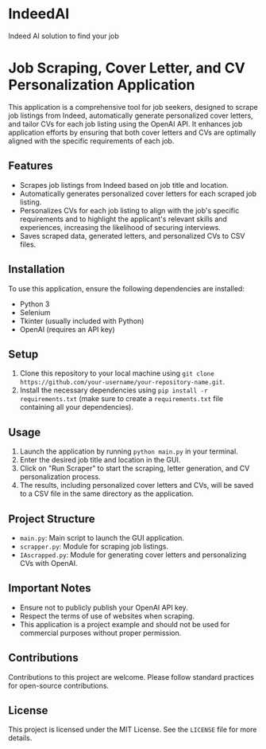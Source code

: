 # IndeedAI
Indeed AI solution to find your job

# Job Scraping, Cover Letter, and CV Personalization Application

This application is a comprehensive tool for job seekers, designed to scrape job listings from Indeed, automatically generate personalized cover letters, and tailor CVs for each job listing using the OpenAI API. It enhances job application efforts by ensuring that both cover letters and CVs are optimally aligned with the specific requirements of each job.

## Features

- Scrapes job listings from Indeed based on job title and location.
- Automatically generates personalized cover letters for each scraped job listing.
- Personalizes CVs for each job listing to align with the job's specific requirements and to highlight the applicant's relevant skills and experiences, increasing the likelihood of securing interviews.
- Saves scraped data, generated letters, and personalized CVs to CSV files.

## Installation

To use this application, ensure the following dependencies are installed:

- Python 3
- Selenium
- Tkinter (usually included with Python)
- OpenAI (requires an API key)

## Setup

1. Clone this repository to your local machine using `git clone https://github.com/your-username/your-repository-name.git`.
2. Install the necessary dependencies using `pip install -r requirements.txt` (make sure to create a `requirements.txt` file containing all your dependencies).

## Usage

1. Launch the application by running `python main.py` in your terminal.
2. Enter the desired job title and location in the GUI.
3. Click on "Run Scraper" to start the scraping, letter generation, and CV personalization process.
4. The results, including personalized cover letters and CVs, will be saved to a CSV file in the same directory as the application.

## Project Structure

- `main.py`: Main script to launch the GUI application.
- `scrapper.py`: Module for scraping job listings.
- `IAscrapped.py`: Module for generating cover letters and personalizing CVs with OpenAI.

## Important Notes

- Ensure not to publicly publish your OpenAI API key.
- Respect the terms of use of websites when scraping.
- This application is a project example and should not be used for commercial purposes without proper permission.

## Contributions

Contributions to this project are welcome. Please follow standard practices for open-source contributions.

## License

This project is licensed under the MIT License. See the `LICENSE` file for more details.
